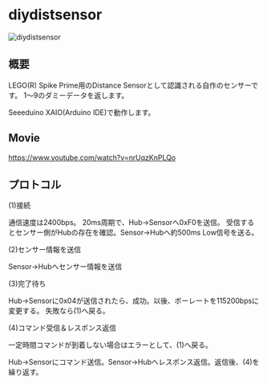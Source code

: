 # diydistsensor

![diydistsensor](https://user-images.githubusercontent.com/5597377/125673593-851458ac-01b9-4ab9-953b-776fc8dae487.jpg)

## 概要
LEGO(R) Spike Prime用のDistance Sensorとして認識される自作のセンサーです。
1～9のダミーデータを返します。

Seeeduino XAIO(Arduino IDE)で動作します。

## Movie

https://www.youtube.com/watch?v=nrUqzKnPLQo

## プロトコル
(1)接続

 通信速度は2400bps。
20ms周期で、Hub→Sensorへ0xF0を送信。
受信するとセンサー側がHubの存在を確認。Sensor→Hubへ約500ms Low信号を送る。

(2)センサー情報を送信

 Sensor→Hubへセンサー情報を送信

(3)完了待ち

 Hub→Sensorに0x04が送信されたら、成功。以後、ボーレートを115200bpsに変更する。
失敗なら(1)へ戻る。

(4)コマンド受信＆レスポンス返信

 一定時間コマンドが到着しない場合はエラーとして、(1)へ戻る。

 Hub→Sensorにコマンド送信。Sensor→Hubへレスポンス返信。返信後、(4)を繰り返す。

